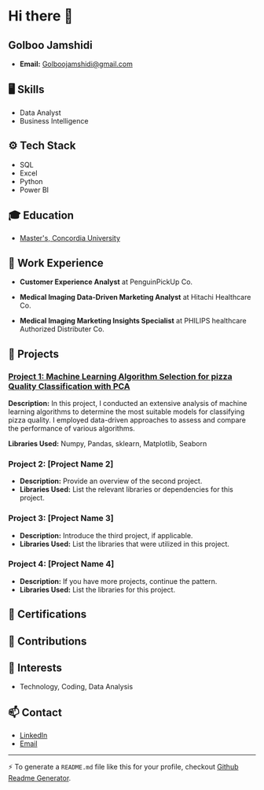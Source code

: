 # Hi there 👋
## Golboo Jamshidi

- **Email:** Golboojamshidi@gmail.com

## 🖥 Skills
- Data Analyst
- Business Intelligence

## ⚙️ Tech Stack
- SQL
- Excel
- Python
- Power BI

## 🎓 Education
- [Master's, Concordia University](https://www.concordia.ca/)

## 💼 Work Experience
- **Customer Experience Analyst** at PenguinPickUp Co.
  
- **Medical Imaging Data-Driven Marketing Analyst** at Hitachi Healthcare Co.
 
- **Medical Imaging Marketing Insights Specialist** at PHILIPS healthcare Authorized Distributer Co.                                        



## 🚀 Projects

### [Project 1: Machine Learning Algorithm Selection for pizza Quality Classification with PCA](https://github.com/Golboojamshidi/Machine-Learning-Algorithm-Selection-for-pizza-Quality-Classification-with-PCA)

**Description:** In this project, I conducted an extensive analysis of machine learning algorithms to determine the most suitable models for classifying pizza quality. I employed data-driven approaches to assess and compare the performance of various algorithms.

**Libraries Used:** Numpy, Pandas, sklearn, Matplotlib, Seaborn


### Project 2: [Project Name 2]
- **Description:** Provide an overview of the second project.
- **Libraries Used:** List the relevant libraries or dependencies for this project.

### Project 3: [Project Name 3]
- **Description:** Introduce the third project, if applicable.
- **Libraries Used:** List the libraries that were utilized in this project.

### Project 4: [Project Name 4]
- **Description:** If you have more projects, continue the pattern.
- **Libraries Used:** List the libraries for this project.

## 🏅 Certifications


## 🤝 Contributions


## 💬 Interests
- Technology, Coding, Data Analysis



## 📫 Contact
- [LinkedIn](www.linkedin.com/in/golboo-jamshidi)
- [Email](Golboojamshidi@gmail.com)




---
:zap: To generate a `README.md` file like this for your profile, checkout [Github Readme Generator](https://hejazizo-github-profile-readme-srcstreamlit-app-i6skm7.streamlit.app/).
